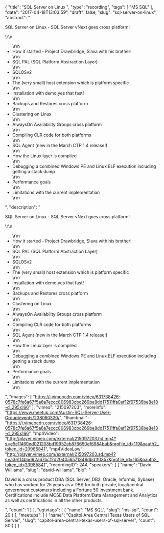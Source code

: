 {
  "title": "SQL Server on Linux ",
  "type": "recording",
  "tags": [
    "MS SQL"
  ],
  "date": "2017-04-18T13:03:59",
  "draft": false,
  "slug": "sql-server-on-linux",
  "abstract": "<p>SQL Server on Linux - SQL Server vNext goes cross platform!</p>\r\n<ul>\r\n<li>How it started - Project Drawbridge, Slava with his brother! </li>\r\n<li>SQL PAL (SQL Platform Abstraction Layer) </li>\r\n<li>SQLOSv2 </li>\r\n<li>The (very small) host extension which is platform specific </li>\r\n<li>Installation with demo,yes that fast! </li>\r\n<li>Backups and Restores cross platform </li>\r\n<li>Clustering on Linux </li>\r\n<li>AlwaysOn Availability Groups cross platform </li>\r\n<li>Compiling CLR code for both platforms </li>\r\n<li>SQL Agent (new in the March CTP 1.4 release!) </li>\r\n<li>How the Linux layer is compiled </li>\r\n<li>Debugging a combined Windows PE and Linux ELF execution including getting a stack dump </li>\r\n<li>Performance goals </li>\r\n<li>Limitations with the current implementation</li>\r\n</ul>",
  "description": "<p>SQL Server on Linux - SQL Server vNext goes cross platform!</p>\r\n<ul>\r\n<li>How it started - Project Drawbridge, Slava with his brother! </li>\r\n<li>SQL PAL (SQL Platform Abstraction Layer) </li>\r\n<li>SQLOSv2 </li>\r\n<li>The (very small) host extension which is platform specific </li>\r\n<li>Installation with demo,yes that fast! </li>\r\n<li>Backups and Restores cross platform </li>\r\n<li>Clustering on Linux </li>\r\n<li>AlwaysOn Availability Groups cross platform </li>\r\n<li>Compiling CLR code for both platforms </li>\r\n<li>SQL Agent (new in the March CTP 1.4 release!) </li>\r\n<li>How the Linux layer is compiled </li>\r\n<li>Debugging a combined Windows PE and Linux ELF execution including getting a stack dump </li>\r\n<li>Performance goals </li>\r\n<li>Limitations with the current implementation</li>\r\n</ul>",
  "images": [
    "https://i.vimeocdn.com/video/631738426-0578c7fe6a67f5a6a7eccc806983cbc269be8dd17511ffa0ef12f97536be8e18-d_295x166"
  ],
  "vimeo": "215097203",
  "moreinfo": "https://www.meetup.com/Austin-SQL-Server-User-Group/events/238090320/",
  "thumbnail": "https://i.vimeocdn.com/video/631738426-0578c7fe6a67f5a6a7eccc806983cbc269be8dd17511ffa0ef12f97536be8e18-d_295x166",
  "mp4Video": "http://player.vimeo.com/external/215097203.hd.mp4?s=e5e1f469ed021208bd19952eb876650ef6984bab&profile_id=119&oauth2_token_id=20985841",
  "mp4VideoLow": "http://player.vimeo.com/external/215097203.sd.mp4?s=a3e114bbd92a67bcf2d204056571348dbd1f0357&profile_id=165&oauth2_token_id=20985841",
  "recordingID": 244,
  "speakers": [
    {
      "name": "David Williams",
      "slug": "david-williams",
      "bio": "<p>David is a cross product DBA (SQL Server, DB2, Oracle, Informix, Sybase) who has worked for 25 years as a DBA for both private, local/central government customers including a Fortune 50 investment bank. Certifications include MCSE Data Platform/Data Management and Analytics as well as certifications in all the other products.</p>",
      "count": 1
    }
  ],
  "ugtvtags": [
    {
      "name": "MS SQL",
      "slug": "ms-sql",
      "count": 20
    }
  ],
  "meetups": [
    {
      "name": "Capitol Area Central Texas Users of SQL Server",
      "slug": "capitol-area-central-texas-users-of-sql-server",
      "count": 80
    }
  ]
}